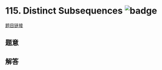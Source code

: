 # 115. Distinct Subsequences ![badge](https://img.shields.io/badge/-hard-red?style=flat-square)

[题目链接](https://leetcode.com/problems/distinct-subsequences)

## 题意

## 解答

